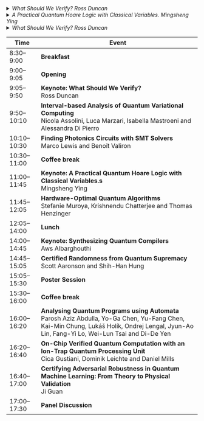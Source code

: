 <details>
<summary><em>What Should We Verify? Ross Duncan</em></summary>
Verification usually means to guarantee that a computational system is correct with respect to some specification. Can this definition survive in the context of quantum computing? What parts of the system can be verified? What notions of correctness are helpful? What properties of realistic systems can be verified? What* should *we verify? I will survey the field and give some perspective on the challenges and opportunities for automated verification of quantum software. Spoiler: it's the compiler.
</details> 
<details>
<summary><em>A Practical Quantum Hoare Logic with Classical Variables. Mingsheng Ying</em></summary>
*We present a Hoare-style logic for reasoning about quantum programs with classical variables. Our approach offers several improvements over previous work:<br><br>
(1) Enhanced expressivity of the programming language: Our logic applies to quantum programs with classical variables that incorporate quantum arrays and parameterized quantum gates, which have not been addressed in previous research on quantum Hoare logic, either with or without classical variables.<br><br>
(2) Intuitive correctness specifications: In our logic, preconditions and postconditions for quantum programs with classical variables are specified as a pair consisting of a classical first-order logical formula and a quantum predicate formula (possibly parameterized by classical variables). These specifications offer greater clarity and align more closely with the programmer's intuitive understanding of quantum and classical interactions.<br>
(3) Simplified proof system: By introducing a novel idea in formulating a proof rule for reasoning about quantum measurements, along with (2), we develop a proof system for quantum programs that requires only minimal modifications to classical Hoare logic. Furthermore, this proof system can be effectively and conveniently combined with classical first-order logic to verify quantum programs with classical variables.<br><br>
As a result, the learning curve for quantum program verification techniques is significantly reduced for those already familiar with classical program verification techniques, and existing tools for verifying classical programs can be more easily adapted for quantum program verification.
</details> 
<details>
<summary><em>What Should We Verify? Ross Duncan</em></summary>
*Verification usually means to guarantee that a computational system is correct with respect to some specification. Can this definition survive in the context of quantum computing? What parts of the system can be verified? What notions of correctness are helpful? What properties of realistic systems can be verified? What* should *we verify? I will survey the field and give some perspective on the challenges and opportunities for automated verification of quantum software. Spoiler: it's the compiler.*
</details> 

| Time         | Event |
|--------------|-------|
| 8:30–9:00    | **Breakfast** |
| 9:00–9:05    | **Opening** |
| 9:05–9:50    | **Keynote: What Should We Verify?**<br> Ross Duncan|
| 9:50–10:10   | **Interval-based Analysis of Quantum Variational Computing**<br>Nicola Assolini, Luca Marzari, Isabella Mastroeni and Alessandra Di Pierro |
| 10:10–10:30  | **Finding Photonics Circuits with SMT Solvers**<br>Marco Lewis and Benoît Valiron |
| 10:30–11:00  | **Coffee break** |
| 11:00–11:45  | **Keynote: A Practical Quantum Hoare Logic with Classical Variables.s**<br>Mingsheng Ying |
| 11:45–12:05  | **Hardware-Optimal Quantum Algorithms**<br>Stefanie Muroya, Krishnendu Chatterjee and Thomas Henzinger |
| 12:05–14:00  | **Lunch** |
| 14:00–14:45  | **Keynote: Synthesizing Quantum Compilers**<br>Aws Albarghouthi |
| 14:45–15:05  | **Certified Randomness from Quantum Supremacy**<br>Scott Aaronson and Shih-Han Hung |
| 15:05–15:30  | **Poster Session** |
| 15:30–16:00  | **Coffee break** |
| 16:00–16:20  | **Analysing Quantum Programs using Automata**<br>Parosh Aziz Abdulla, Yo-Ga Chen, Yu-Fang Chen, Kai-Min Chung, Lukáš Holík, Ondrej Lengal, Jyun-Ao Lin, Fang-Yi Lo, Wei-Lun Tsai and Di-De Yen |
| 16:20–16:40  | **On-Chip Verified Quantum Computation with an Ion-Trap Quantum Processing Unit**<br>Cica Gustiani, Dominik Leichte and Daniel Mills |
| 16:40–17:00  | **Certifying Adversarial Robustness in Quantum Machine Learning: From Theory to Physical Validation**<br>Ji Guan |
| 17:00–17:30  | **Panel Discussion** |
